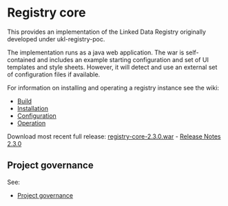 # Registry core

This provides an implementation of the Linked Data Registry originally developed under ukl-registry-poc.

The implementation runs as a java web application.
The war is self-contained and includes an example starting configuration and set of UI templates and style sheets.
However, it will detect and use an external set of configuration files if available.

For information on installing and operating a registry instance see the wiki:
   * [Build](https://github.com/UKGovLD/registry-core/wiki/Build)
   * [Installation](https://github.com/UKGovLD/registry-core/wiki/Installation)
   * [Configuration](https://github.com/UKGovLD/registry-core/wiki/Configuration)
   * [Operation](https://github.com/UKGovLD/registry-core/wiki/Operation)
 
Download most recent full release: [registry-core-2.3.0.war](https://s3-eu-west-1.amazonaws.com/ukgovld/release/com/github/ukgovld/registry-core/2.3.0/registry-core-2.3.0.war) - 
[Release Notes 2.3.0](https://github.com/UKGovLD/registry-core/wiki/Release-2.3.0)

## Project governance

See:
   * [Project governance](https://github.com/der/ukl-registry-poc/wiki/Project-Governance)
